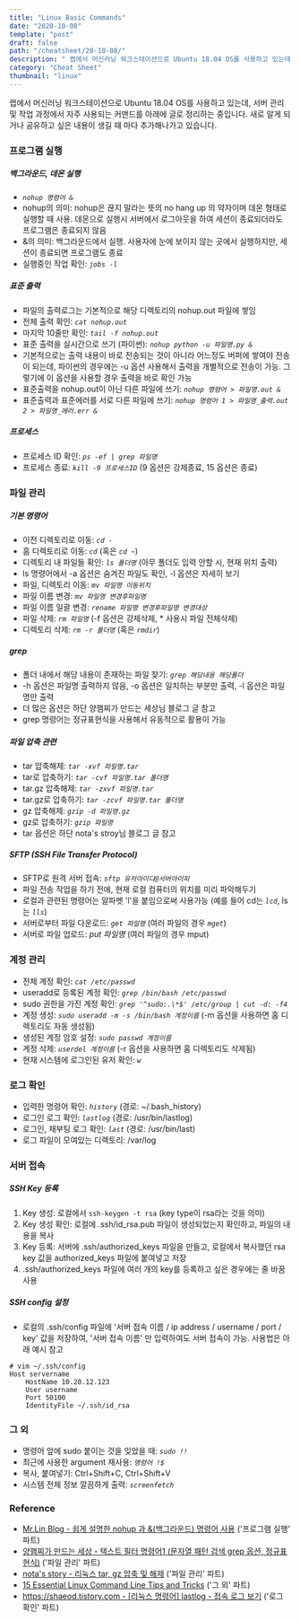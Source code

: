 ```yaml
---
title: "Linux Basic Commands"
date: "2020-10-08"
template: "post"
draft: false
path: "/cheatsheet/20-10-08/"
description: " 랩에서 머신러닝 워크스테이션으로 Ubuntu 18.04 OS를 사용하고 있는데, 서버 관리 및 작업 과정에서 자주 사용되는 커맨드를 아래에 글로 정리하는 중입니다. 새로 알게 되거나 공유하고 싶은 내용이 생길 때 마다 추가해나가고 있습니다."
category: "Cheat Sheet"
thumbnail: "linux"
---
```


 랩에서 머신러닝 워크스테이션으로 Ubuntu 18.04 OS를 사용하고 있는데, 서버 관리 및 작업 과정에서 자주 사용되는 커맨드를 아래에 글로 정리하는 중입니다. 새로 알게 되거나 공유하고 싶은 내용이 생길 때 마다 추가해나가고 있습니다.

### 프로그램 실행

##### 백그라운드, 데몬 실행

- *`nohup 명령어 &`*
- nohup의 의미: nohup은 끊지 말라는 뜻의 no hang up 의 약자이며 데몬 형태로 실행할 때 사용. 데몬으로 실행시 서버에서 로그아웃을 하여 세션이 종료되더라도 프로그램은 종료되지 않음
- &의 의미: 백그라운드에서 실행. 사용자에 눈에 보이지 않는 곳에서 실행하지만, 세션이 종료되면 프로그램도 종료
- 실행중인 작업 확인: *`jobs -l`*

##### 표준 출력

- 파일의 출력로그는 기본적으로 해당 디렉토리의 nohup.out 파일에 쌓임
- 전체 출력 확인: *`cat nohup.out`*
- 마지막 10줄만 확인: *`tail -f nohup.out`*
- 표준 출력을 실시간으로 쓰기 (파이썬): *`nohup python -u 파일명.py &`*
- 기본적으로는 출력 내용이 바로 전송되는 것이 아니라 어느정도 버퍼에 쌓여야 전송이 되는데, 파이썬의 경우에는 -u 옵션 사용해서 출력을 개별적으로 전송이 가능. 그렇기에 이 옵션을 사용할 경우 출력을 바로 확인 가능
- 표준출력을 nohup.out이 아닌 다른 파일에 쓰기: *`nohup 명령어 > 파일명.out &`*
- 표준출력과 표준에러를 서로 다른 파일에 쓰기: *`nohup 명령어 1 > 파일명_출력.out 2 > 파일명_에러.err &`*

##### 프로세스

- 프로세스 ID 확인: *`ps -ef | grep 파일명`*
- 프로세스 종료: *`kill -9 프로세스ID`* (9 옵션은 강제종료, 15 옵션은 종료)

### 파일 관리

##### 기본 명령어

- 이전 디렉토리로 이동: *`cd -`*
- 홈 디렉토리로 이동: *`cd`* (혹은 *`cd ~`*)
- 디렉토리 내 파일들 확인: *`ls 폴더명`* (아무 폴더도 입력 안할 시, 현재 위치 출력)
- ls 명령어에서 -a 옵션은 숨겨진 파일도 확인, -l 옵션은 자세히 보기
- 파일, 디렉토리 이동: *`mv 파일명 이동위치`*
- 파일 이름 변경: *`mv 파일명 변경후파일명`*
- 파일 이름 일괄 변경: *`rename 파일명 변경후파일명 변경대상`*
- 파일 삭제: *`rm 파일명`* (-f 옵션은 강제삭제, * 사용시 파일 전체삭제)
- 디렉토리 삭제: *`rm -r 폴더명`* (혹은 *`rmdir`*)

##### grep

- 폴더 내에서 해당 내용이 존재하는 파일 찾기: *`grep 해당내용 해당폴더`*
- -h 옵션은 파일명 출력하지 않음, -o 옵션은 일치하는 부분만 출력, -l 옵션은 파일명만 출력
- 더 많은 옵션은 하단 양햄찌가 만드는 세상님 블로그 글 참고
- grep 명령어는 정규표현식을 사용해서 유동적으로 활용이 가능

##### 파일 압축 관련

- tar 압축해제: *`tar -xvf 파일명.tar`*
- tar로 압축하기: *`tar -cvf 파일명.tar 폴더명`*
- tar.gz 압축해제: *`tar -zxvf 파일명.tar`*
- tar.gz로 압축하기: *`tar -zcvf 파일명.tar 폴더명`*
- gz 압축해제: *`gzip -d 파일명.gz`* 
- gz로 압축하기: *`gzip 파일명`*
- tar 옵션은 하단 nota's stroy님 블로그 글 참고 

##### SFTP (SSH File Transfer Protocol)

- SFTP로 원격 서버 접속: *`sftp 유저아이디@서버아이피`*
- 파일 전송 작업을 하기 전에, 현재 로컬 컴퓨터의 위치를 미리 파악해두기
- 로컬과 관련된 명령어는 알파벳 'l'을 붙임으로써 사용가능 (예를 들어 cd는 *`lcd`*, ls는 *`lls`*) 
- 서버로부터 파일 다운로드: *`get 파일명`* (여러 파일의 경우 *`mget`*)
- 서버로 파일 업로드: *put 파일명* (여러 파일의 경우 mput)

### 계정 관리

- 전체 계정 확인: *`cat /etc/passwd`*
- useradd로 등록된 계정 확인: *`grep /bin/bash /etc/passwd`*
- sudo 권한을 가진 계정 확인: *`grep '^sudo:.\*$' /etc/group | cut -d: -f4`*
- 계정 생성: *`sudo useradd -m -s /bin/bash 계정이름`* (-m 옵션을 사용하면 홈 디렉토리도 자동 생성됨)
- 생성된 계정 암호 설정: *`sudo passwd 계정이름`*
- 계정 삭제: *`userdel 계정이름`* (-r 옵션을 사용하면 홈 디렉토리도 삭제됨)
- 현재 시스템에 로그인된 유저 확인: *`w`*

### 로그 확인

- 입력한 명령어 확인: *`history`* (경로: ~/.bash_history)
- 로그인 로그 확인: *`lastlog`* (경로: /usr/bin/lastlog)
- 로그인, 재부팅 로그 확인: *`last`* (경로: /usr/bin/last)
- 로그 파일이 모여있는 디렉토리: /var/log

### 서버 접속

##### SSH Key 등록

1. Key 생성: 로컬에서 `ssh-keygen -t rsa` (key type이 rsa라는 것을 의미)
2. Key 생성 확인: 로컬에 .ssh/id\_rsa.pub 파일이 생성되었는지 확인하고, 파일의 내용을 복사
3. Key 등록: 서버에 .ssh/authorized\_keys 파일을 만들고, 로컬에서 복사했던 rsa key 값을 authorized\_keys 파일에 붙여넣고 저장
4. .ssh/authorized\_keys 파일에 여러 개의 key를 등록하고 싶은 경우에는 줄 바꿈 사용

##### SSH config 설정

- 로컬의 .ssh/config 파일에 '서버 접속 이름 / ip address / username / port / key' 값을 저장하여, '서버 접속 이름' 만 입력하여도 서버 접속이 가능. 사용법은 아래 예시 참고

```
# vim ~/.ssh/config
Host servername
	HostName 10.20.12.123
	User username			
	Port 50100
	IdentityFile ~/.ssh/id_rsa
```

### 그 외

- 명령어 앞에 sudo 붙이는 것을 잊었을 때: *`sudo !!`*
- 최근에 사용한 argument 재사용: *`명령어 !$`*
- 복사, 붙여넣기: Ctrl+Shift+C, Ctrl+Shift+V
- 시스템 전체 정보 깔끔하게 출력: *`screenfetch`*

### Reference

- [Mr.Lin Blog - 쉽게 설명한 nohup 과 &(백그라운드) 명령어 사용](http://joonyon.tistory.com/98) ('프로그램 실행' 파트)
- [양햄찌가 만드는 세상 - 텍스트 필터 명령어1 (문자열 패턴 검색 grep 옵션, 정규표현식)](https://jhnyang.tistory.com/67) ('파일 관리' 파트)
- [nota's story - 리눅스 tar, gz 압축 및 해제](https://nota.tistory.com/53) ('파일 관리' 파트)
- [15 Essential Linux Command Line Tips and Tricks](https://medium.com/better-programming/15-essential-linux-command-line-tips-and-tricks-95e2bfa2890f) ('그 외' 파트)
- [https://shaeod.tistory.com - [리눅스 명령어] lastlog - 접속 로그 보기](https://shaeod.tistory.com/734) ('로그 확인' 파트)
